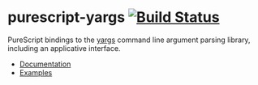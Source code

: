 purescript-yargs [![Build Status](https://travis-ci.org/paf31/purescript-yargs.svg)](https://travis-ci.org/paf31/purescript-yargs)
================

PureScript bindings to the [yargs](https://github.com/chevex/yargs) command line argument parsing library, including an applicative interface.

- [Documentation](docs/Node/)
- [Examples](test/Main.purs)
